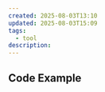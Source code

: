 ```yaml
---
created: 2025-08-03T13:10
updated: 2025-08-03T15:09
tags:
  - tool
description: 
---
```





## Code Example

```python

